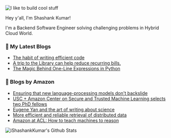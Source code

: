 ![I like to build cool stuff](https://res.cloudinary.com/dt8g3rhcy/image/upload/v1595929574/i_like_to_build_cool_shit._1_nzbwjh.png)

Hey y'all, I'm Shashank Kumar! 

I'm a Backend Software Engineer solving challenging problems in Hybrid Cloud World.

### 📕 My Latest Blogs
<!-- BLOG-POST-LIST:START -->
- [The habit of writing efficient code](https://medium.com/@ishashankkumar/the-habit-of-writing-efficient-code-153b05f04269?source=rss-d24dda280d5f------2)
- [A trip to the Library can help reduce recurring bills.](https://medium.com/swlh/a-trip-to-the-library-can-help-reduce-recurring-bills-23bca495cdf5?source=rss-d24dda280d5f------2)
- [The Magic Behind One-Line Expressions in Python](https://medium.com/swlh/the-magic-behind-one-line-expressions-in-python-816c10180c5c?source=rss-d24dda280d5f------2)
<!-- BLOG-POST-LIST:END -->

### 📕 Blogs by Amazon
<!-- AMAZON-BLOG-POST-LIST:START -->
- [Ensuring that new language-processing models don't backslide](https://www.amazon.science/blog/ensuring-that-new-language-processing-models-dont-backslide)
- [USC + Amazon Center on Secure and Trusted Machine Learning selects two PhD fellows](https://www.amazon.science/academic-engagements/usc-amazon-center-on-secure-and-trusted-machine-learning-selects-two-phd-fellows)
- [Eugene Yan and the art of writing about science](https://www.amazon.science/working-at-amazon/eugene-yan-and-the-art-of-writing-about-science)
- [More efficient and reliable retrieval of distributed data](https://www.amazon.science/blog/more-efficient-and-reliable-retrieval-of-distributed-data)
- [Amazon at ACL: How to teach machines to reason](https://www.amazon.science/blog/amazon-at-acl-how-to-teach-machines-to-reason)
<!-- AMAZON-BLOG-POST-LIST:END -->



<img align="center" alt="iShashankKumar's Github Stats" src="https://github-readme-stats.vercel.app/api?username=ishashankkumar&show_icons=true&hide_border=true" />
